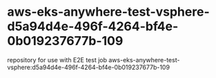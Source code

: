 # aws-eks-anywhere-test-vsphere-d5a94d4e-496f-4264-bf4e-0b019237677b-109
repository for use with E2E test job aws-eks-anywhere-test-vsphere:d5a94d4e-496f-4264-bf4e-0b019237677b-109
